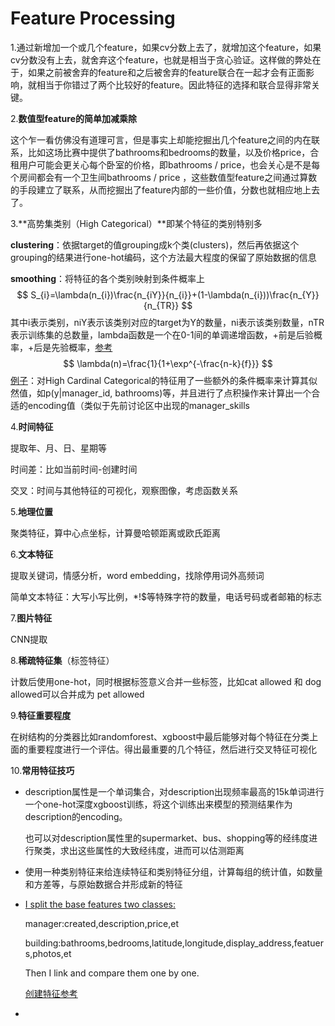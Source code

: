 # Feature Processing

1.通过新增加一个或几个feature，如果cv分数上去了，就增加这个feature，如果cv分数没有上去，就舍弃这个feature，也就是相当于贪心验证。这样做的弊处在于，如果之前被舍弃的feature和之后被舍弃的feature联合在一起才会有正面影响，就相当于你错过了两个比较好的feature。因此特征的选择和联合显得非常关键。

2.**数值型feature的简单加减乘除**

这个乍一看仿佛没有道理可言，但是事实上却能挖掘出几个feature之间的内在联系，比如这场比赛中提供了bathrooms和bedrooms的数量，以及价格price，合租用户可能会更关心每个卧室的价格，即bathrooms / price，也会关心是不是每个房间都会有一个卫生间bathrooms / price ，这些数值型feature之间通过算数的手段建立了联系，从而挖掘出了feature内部的一些价值，分数也就相应地上去了。

3.**高势集类别（High Categorical）**即某个特征的类别特别多

**clustering**：依据target的值grouping成k个类(clusters)，然后再依据这个grouping的结果进行one-hot编码，这个方法最大程度的保留了原始数据的信息

**smoothing**：将特征的各个类别映射到条件概率上
$$
S_{i}=\lambda(n_{i})\frac{n_{iY}}{n_{i}}+(1-\lambda(n_{i}))\frac{n_{Y}}{n_{TR}}
$$
其中i表示类别，niY表示该类别对应的target为Y的数量，ni表示该类别数量，nTR表示训练集的总数量，lambda函数是一个在0-1间的单调递增函数，+前是后验概率，+后是先验概率，[参考](https://www.cnblogs.com/bjwu/p/9087071.html)
$$
\lambda(n)=\frac{1}{1+\exp^{-\frac{n-k}{f}}}
$$
[例子](https://www.kaggle.com/c/two-sigma-connect-rental-listing-inquiries/discussion/32148)：对High Cardinal Categorical的特征用了一些额外的条件概率来计算其似然值，如p(y|manager_id, bathrooms)等，并且进行了点积操作来计算出一个合适的encoding值（类似于先前讨论区中出现的manager_skills

4.**时间特征**

提取年、月、日、星期等

时间差：比如当前时间-创建时间

交叉：时间与其他特征的可视化，观察图像，考虑函数关系

5.**地理位置**

聚类特征，算中心点坐标，计算曼哈顿距离或欧氏距离

6.**文本特征**

提取关键词，情感分析，word embedding，找除停用词外高频词

简单文本特征：大写小写比例，*!$等特殊字符的数量，电话号码或者邮箱的标志

7.**图片特征**

CNN提取

8.**稀疏特征集**（标签特征）

计数后使用one-hot，同时根据标签意义合并一些标签，比如cat allowed 和 dog allowed可以合并成为 pet allowed

9.**特征重要程度**

在树结构的分类器比如randomforest、xgboost中最后能够对每个特征在分类上面的重要程度进行一个评估。得出最重要的几个特征，然后进行交叉特征可视化

10.**常用特征技巧**

* description属性是一个单词集合，对description出现频率最高的15k单词进行一个one-hot深度xgboost训练，将这个训练出来模型的预测结果作为description的encoding。

  也可以对description属性里的supermarket、bus、shopping等的经纬度进行聚类，求出这些属性的大致经纬度，进而可以估测距离

* 使用一种类别特征来给连续特征和类别特征分组，计算每组的统计值，如数量和方差等，与原始数据合并形成新的特征

* [I split the base features two classes:](https://www.kaggle.com/c/two-sigma-connect-rental-listing-inquiries/discussion/32163)

  manager:created,description,price,et

  building:bathrooms,bedrooms,latitude,longitude,display_address,featuers,photos,et

  Then I link and compare them one by one.
  
  [创建特征参考](https://github.com/plantsgo/Rental-Listing-Inquiries)
  
* 

